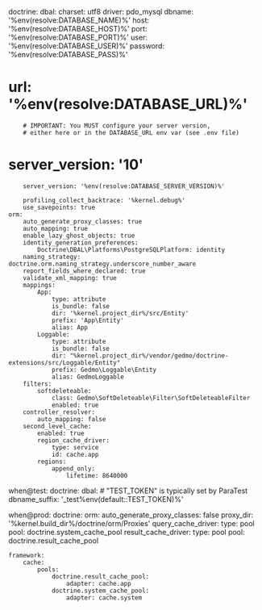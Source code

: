 doctrine:
    dbal:
        charset:  utf8
        driver:   pdo_mysql
        dbname:   '%env(resolve:DATABASE_NAME)%'
        host:     '%env(resolve:DATABASE_HOST)%'
        port:     '%env(resolve:DATABASE_PORT)%'
        user:     '%env(resolve:DATABASE_USER)%'
        password: '%env(resolve:DATABASE_PASS)%'
#        url:       '%env(resolve:DATABASE_URL)%'

        # IMPORTANT: You MUST configure your server version,
        # either here or in the DATABASE_URL env var (see .env file)
#        server_version: '10'
        server_version: '%env(resolve:DATABASE_SERVER_VERSION)%'

        profiling_collect_backtrace: '%kernel.debug%'
        use_savepoints: true
    orm:
        auto_generate_proxy_classes: true
        auto_mapping: true
        enable_lazy_ghost_objects: true
        identity_generation_preferences:
            Doctrine\DBAL\Platforms\PostgreSQLPlatform: identity
        naming_strategy: doctrine.orm.naming_strategy.underscore_number_aware
        report_fields_where_declared: true
        validate_xml_mapping: true
        mappings:
            App:
                type: attribute
                is_bundle: false
                dir: '%kernel.project_dir%/src/Entity'
                prefix: 'App\Entity'
                alias: App
            Loggable:
                type: attribute
                is_bundle: false
                dir: "%kernel.project_dir%/vendor/gedmo/doctrine-extensions/src/Loggable/Entity"
                prefix: Gedmo\Loggable\Entity
                alias: GedmoLoggable
        filters:
            softdeleteable:
                class: Gedmo\SoftDeleteable\Filter\SoftDeleteableFilter
                enabled: true
        controller_resolver:
            auto_mapping: false
        second_level_cache:
            enabled: true
            region_cache_driver:
                type: service
                id: cache.app
            regions:
                append_only:
                    lifetime: 8640000

when@test:
    doctrine:
        dbal:
            # "TEST_TOKEN" is typically set by ParaTest
            dbname_suffix: '_test%env(default::TEST_TOKEN)%'

when@prod:
    doctrine:
        orm:
            auto_generate_proxy_classes: false
            proxy_dir: '%kernel.build_dir%/doctrine/orm/Proxies'
            query_cache_driver:
                type: pool
                pool: doctrine.system_cache_pool
            result_cache_driver:
                type: pool
                pool: doctrine.result_cache_pool

    framework:
        cache:
            pools:
                doctrine.result_cache_pool:
                    adapter: cache.app
                doctrine.system_cache_pool:
                    adapter: cache.system
